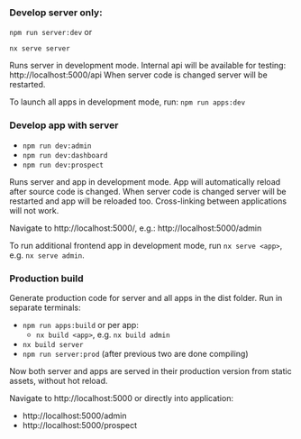 ### Develop server only: 

`npm run server:dev` or

`nx serve server`

Runs server in development mode. Internal api will be available for testing: http://localhost:5000/api
When server code is changed server will be restarted.

To launch all apps in development mode, run: `npm run apps:dev`

### Develop app with server

* `npm run dev:admin`
* `npm run dev:dashboard`
* `npm run dev:prospect`

Runs server and app in development mode. 
App will automatically reload after source code is changed. When server code is changed server will be restarted and app will be reloaded too.
Cross-linking between applications will not work.

Navigate to http://localhost:5000/<app>, e.g.: http://localhost:5000/admin

To run additional frontend app in development mode, run `nx serve <app>`, e.g. `nx serve admin`.

### Production build
Generate production code for server and all apps in the dist folder.
Run in separate terminals:
- `npm run apps:build`
  or per app: 
  - `nx build <app>`, e.g. `nx build admin`
- `nx build server`
- `npm run server:prod` (after previous two are done compiling)

Now both server and apps are served in their production version from static assets, without hot reload.

Navigate to http://localhost:5000 or directly into application:
- http://localhost:5000/admin
- http://localhost:5000/prospect
